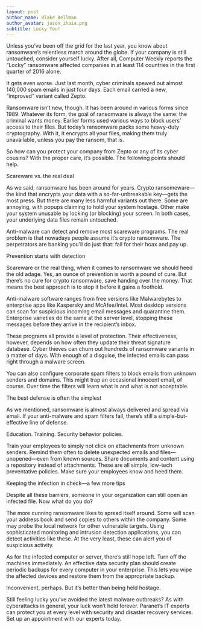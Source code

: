 ```yaml
---
layout: post
author_name: Blake Bellman
author_avatar: jason_ihaia.png
subtitle: Lucky You!
---
```


Unless you’ve been off the grid for the last year, you know about ransomware’s relentless march around the globe. If your company is still untouched, consider yourself lucky. After all, Computer Weekly reports the “Locky” ransomware affected companies in at least 114 countries in the first quarter of 2016 alone.

It gets even worse. Just last month, cyber criminals spewed out almost 140,000 spam emails in just four days. Each email carried a new, “improved” variant called Zepto.

Ransomware isn’t new, though. It has been around in various forms since 1989. Whatever its form, the goal of ransomware is always the same: the criminal wants money. Earlier forms used various ways to block users’ access to their files. But today’s ransomware packs some heavy-duty cryptography. With it, it encrypts all your files, making them truly unavailable, unless you pay the ransom, that is.

So how can you protect your company from Zepto or any of its cyber cousins? With the proper care, it’s possible. The following points should help.

Scareware vs. the real deal

As we said, ransomware has been around for years. Crypto ransomeware—the kind that encrypts your data with a so-far-unbreakable key—gets the most press. But there are many less harmful variants out there. Some are annoying, with popups claiming to hold your system hostage. Other make your system unusable by locking (or blocking) your screen. In both cases, your underlying data files remain untouched.

Anti-malware can detect and remove most scareware programs. The real problem is that nowadays people assume it’s crypto ransomware. The perpetrators are banking you’ll do just that: fall for their hoax and pay up.

Prevention starts with detection

Scareware or the real thing, when it comes to ransomware we should heed the old adage. Yes, an ounce of prevention is worth a pound of cure. But there’s no cure for crypto ransomware, save handing over the money. That means the best approach is to stop it before it gains a foothold.

Anti-malware software ranges from free versions like Malwarebytes to enterprise apps like Kaspersky and McAfee/Intel. Most desktop versions can scan for suspicious incoming email messages and quarantine them. Enterprise varieties do the same at the server level, stopping these messages before they arrive in the recipient’s inbox.

These programs all provide a level of protection. Their effectiveness, however, depends on how often they update their threat signature database. Cyber thieves can churn out hundreds of ransomware variants in a matter of days. With enough of a disguise, the infected emails can pass right through a malware screen.

You can also configure corporate spam filters to block emails from unknown senders and domains. This might trap an occasional innocent email, of course. Over time the filters will learn what is and what is not acceptable.

The best defense is often the simplest

As we mentioned, ransomware is almost always delivered and spread via email. If your anti-malware and spam filters fail, there’s still a simple-but-effective line of defense.

Education. Training. Security behavior policies.

Train your employees to simply not click on attachments from unknown senders. Remind them often to delete unexpected emails and files—unopened—even from known sources. Share documents and content using a repository instead of attachments. These are all simple, low-tech preventative policies. Make sure your employees know and heed them.

Keeping the infection in check—a few more tips

Despite all these barriers, someone in your organization can still open an infected file. Now what do you do?

The more cunning ransomware likes to spread itself around. Some will scan your address book and send copies to others within the company. Some may probe the local network for other vulnerable targets. Using sophisticated monitoring and intrusion detection applications, you can detect activities like these. At the very least, these can alert you of suspicious activity.

As for the infected computer or server, there’s still hope left. Turn off the machines immediately. An effective data security plan should create periodic backups for every computer in your enterprise. This lets you wipe the affected devices and restore them from the appropriate backup.

Inconvenient, perhaps. But it’s better than being held hostage.

Still feeling lucky you’ve avoided the latest malware outbreaks? As with cyberattacks in general, your luck won’t hold forever. Paranet’s IT experts can protect you at every level with security and disaster recovery services. Set up an appointment with our experts today.
